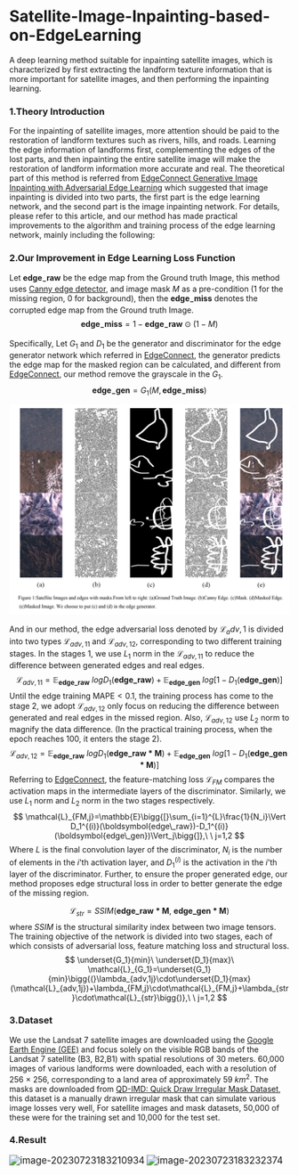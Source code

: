 # Satellite-Image-Inpainting-based-on-EdgeLearning

A deep learning method suitable for inpainting satellite images, which is characterized by first extracting the landform texture information that is more important for satellite images, and then performing the inpainting learning.





### 1.Theory Introduction

For the inpainting of satellite images, more attention should be paid to the restoration of landform textures such as rivers, hills, and roads. Learning the edge information of landforms first, complementing the edges of the lost parts, and then inpainting the entire satellite image will make the restoration of landform information more accurate and real. The theoretical part of this method is referred from [EdgeConnect Generative Image Inpainting with Adversarial Edge Learning](https://arxiv.org/abs/1901.00212) which suggested that image inpainting is divided into two parts, the first part is the edge learning network, and the second part is the image inpainting network. For details, please refer to this article, and our method has made practical improvements to the algorithm and training process of the edge learning network, mainly including the following:

### 2.Our Improvement in Edge Learning Loss Function

Let $\boldsymbol{edge_-raw}$ be the edge map from the Ground truth Image, this method uses [Canny edge detector](https://ieeexplore.ieee.org/document/4767851), and image mask  $M$ as a pre-condition (1 for the missing region, 0 for background), then the $\boldsymbol{edge_-miss}$ denotes the corrupted edge map from the Ground truth Image.
$$
\boldsymbol{edge_-miss} =1-\boldsymbol{edge_-raw}\odot(1-M)
$$

Specifically,  Let $G_1$ and $D_1$ be the generator and discriminator for the edge generator network which referred in [EdgeConnect](https://arxiv.org/abs/1901.00212), the generator predicts the edge map for the masked region can be calculated, and different from [EdgeConnect](https://arxiv.org/abs/1901.00212), our method remove the grayscale in the $G_1$.
$$
\boldsymbol{edge_-gen}=G_1(M,\boldsymbol{edge_-miss})
$$

![](/Pic/1.png)

And in our method, the edge adversarial loss denoted by $\mathcal{L}_adv,1$ is divided into two types $\mathcal{L}_{adv,11}$ and $\mathcal{L}_{adv,12}$, corresponding to two different training stages. In the stages 1, we use $L_1$ norm in the $\mathcal{L}_{adv,11}$ to reduce the difference between generated edges and real edges.
$$
\mathcal{L}_{adv,11}=\mathbb{E}_{\boldsymbol{edge\_raw}}\ logD_1(\boldsymbol{edge\_raw})+ \mathbb{E}_{\boldsymbol{edge\_gen}}\ log[1-D_1(\boldsymbol{edge\_gen})]
$$
Until the edge training $\mathrm{MAPE}< 0.1$, the training process has come to the stage  2, we adopt $\mathcal{L}_{adv,12}$ only focus on reducing the difference between generated and real edges in the missed region. Also, $\mathcal{L}_{adv,12}$ use $L_2$ norm to magnify the data difference. (In the practical training process, when the epoch reaches 100, it enters the stage 2).
$$
\mathcal{L}_{adv,12}=\mathbb{E}_{\boldsymbol{edge\_raw}}\ logD_1(\boldsymbol{edge\_raw\ast M})+ \mathbb{E}_{\boldsymbol{edge\_gen}}\ log[1-D_1(\boldsymbol{edge\_gen\ast M})]
$$
Referring to [EdgeConnect](https://arxiv.org/abs/1901.00212), the feature-matching loss $\mathcal{L}_{FM}$ compares the activation maps in the intermediate layers of the discriminator. Similarly, we use $L_1$ norm and $L_2$ norm in the two stages respectively.
$$
\mathcal{L}_{FM,j}=\mathbb{E}\bigg{[}\sum_{i=1}^{L}\frac{1}{N_i}\Vert D_1^{(i)}(\boldsymbol{edge\_raw})-D_1^{(i)}(\boldsymbol{edge\_gen})\Vert_j\bigg{]},\ \ j=1,2
$$
Where $L$ is the final convolution layer of the discriminator, $N_i$ is the number of elements in the $i$'th activation layer, and $D_1^{(i)}$ is the activation in the $i$'th layer of the discriminator. Further, to ensure the proper generated edge, our method proposes edge structural loss in order to better generate the edge of the missing region.

$$
\mathcal{L}_{str}=SSIM(\boldsymbol{edge\_raw\ast M},\ \boldsymbol{edge\_gen\ast M})
$$
where $SSIM$ is the structural similarity index between two image tensors. The training objective of the network is divided into two stages, each of which consists of adversarial loss, feature matching loss and structural loss.
$$
\underset{G_1}{min}\ \underset{D_1}{max}\ \mathcal{L}_{G_1}=\underset{G_1}{min}\bigg{(}\lambda_{adv,1j}\cdot\underset{D_1}{max}(\mathcal{L}_{adv,1j})+\lambda_{FM,j}\cdot\mathcal{L}_{FM,j}+\lambda_{str}\cdot\mathcal{L}_{str}\bigg{)},\ \ j=1,2
$$



### 3.Dataset

We use the Landsat 7 satellite images are downloaded using the [Google Earth Engine (GEE)](https://doi.org/10.1016/j.rse.2017.06.031) and focus solely on the visible RGB bands of the Landsat 7 satellite (B3, B2,B1) with spatial resolutions of 30 meters. 60,000 images of various landforms were downloaded, each with a resolution of 256 × 256, corresponding to a land area of approximately 59 $km^2$. The masks are downloaded from [QD-IMD: Quick Draw Irregular Mask Dataset](https://github.com/karfly/qd-imd), this dataset is a manually drawn irregular mask that can simulate various image losses very well, For satellite images and mask datasets, 50,000 of these were for the training set and 10,000 for the test set.



### 4.Result

<img src="E:\Learning\Satellite_Image_Inpainting\MyProject\01.jpg" alt="image-20230723183210934" style="zoom:120%;" />



<img src="E:\Learning\Satellite_Image_Inpainting\MyProject\02.jpg" alt="image-20230723183232374" style="zoom:120%;" />

























